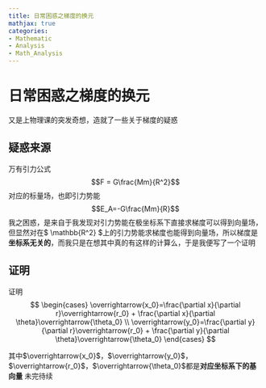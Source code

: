 ```yaml
---
title: 日常困惑之梯度的换元
mathjax: true
categories:
- Mathematic
- Analysis
- Math_Analysis
---
```


# 日常困惑之梯度的换元
又是上物理课的突发奇想，造就了一些关于梯度的疑惑
<!--more-->

## 疑惑来源
万有引力公式
$$F = G\frac{Mm}{R^2}$$ 
对应的标量场，也即引力势能
$$E_A=-G\frac{Mm}{R}$$
我之困惑，是来自于我发现对引力势能在极坐标系下直接求梯度可以得到向量场，但显然对在$ \mathbb{R^2} $上的引力势能求梯度也能得到向量场，所以梯度是**坐标系无关的**，而我只是在想其中真的有这样的计算么，于是我便写了一个证明

## 证明
证明
$$
\begin{cases}
    \overrightarrow{x_0}=\frac{\partial x}{\partial r}\overrightarrow{r_0} + \frac{\partial x}{\partial \theta}\overrightarrow{\theta_0} \\
    \overrightarrow{y_0}=\frac{\partial y}{\partial r}\overrightarrow{r_0} + \frac{\partial y}{\partial \theta}\overrightarrow{\theta_0}
\end{cases}
$$

其中$\overrightarrow{x_0}$，$\overrightarrow{y_0}$，$\overrightarrow{r_0}$，$\overrightarrow{\theta_0}$都是**对应坐标系下的基向量**
未完待续